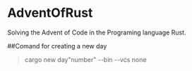 # AdventOfRust
Solving the Advent of Code in the Programing language Rust.

##Comand for creating a new day 
>cargo new day"number" --bin --vcs none

